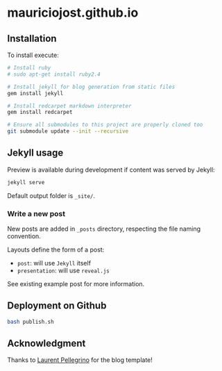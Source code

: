# mauriciojost.github.io

## Installation

To install execute:

```bash
# Install ruby
# sudo apt-get install ruby2.4

# Install jekyll for blog generation from static files
gem install jekyll

# Install redcarpet markdown interpreter
gem install redcarpet

# Ensure all submodules to this project are properly cloned too
git submodule update --init --recursive
```


## Jekyll usage

Preview is available during development if content was served by Jekyll:

```bash
jekyll serve
```

Default output folder is `_site/`.

### Write a new post

New posts are added in `_posts` directory, respecting the file naming convention.

Layouts define the form of a post:

- `post`: will use `Jekyll` itself
- `presentation`: will use `reveal.js`

See existing example post for more information. 

## Deployment on Github

```bash
bash publish.sh
```

## Acknowledgment

Thanks to [Laurent Pellegrino](http://www.pellegrino.link/) for the blog template!
